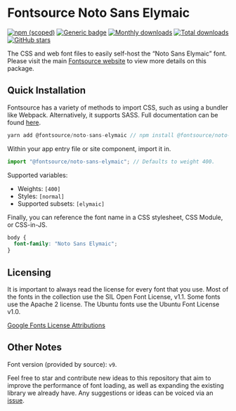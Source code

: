 # Fontsource Noto Sans Elymaic

[![npm (scoped)](https://img.shields.io/npm/v/@fontsource/noto-sans-elymaic?color=brightgreen)](https://www.npmjs.com/package/@fontsource/noto-sans-elymaic) [![Generic badge](https://img.shields.io/badge/fontsource-passing-brightgreen)](https://github.com/fontsource/fontsource) [![Monthly downloads](https://badgen.net/npm/dm/@fontsource/noto-sans-elymaic)](https://github.com/fontsource/fontsource) [![Total downloads](https://badgen.net/npm/dt/@fontsource/noto-sans-elymaic)](https://github.com/fontsource/fontsource) [![GitHub stars](https://img.shields.io/github/stars/fontsource/fontsource.svg?style=social&label=Star)](https://github.com/fontsource/fontsource/stargazers)

The CSS and web font files to easily self-host the “Noto Sans Elymaic” font. Please visit the main [Fontsource website](https://fontsource.org/fonts/noto-sans-elymaic) to view more details on this package.

## Quick Installation

Fontsource has a variety of methods to import CSS, such as using a bundler like Webpack. Alternatively, it supports SASS. Full documentation can be found [here](https://fontsource.org/docs/introduction).

```javascript
yarn add @fontsource/noto-sans-elymaic // npm install @fontsource/noto-sans-elymaic
```

Within your app entry file or site component, import it in.

```javascript
import "@fontsource/noto-sans-elymaic"; // Defaults to weight 400.
```

Supported variables:

- Weights: `[400]`
- Styles: `[normal]`
- Supported subsets: `[elymaic]`

Finally, you can reference the font name in a CSS stylesheet, CSS Module, or CSS-in-JS.

```css
body {
  font-family: "Noto Sans Elymaic";
}
```

## Licensing

It is important to always read the license for every font that you use.
Most of the fonts in the collection use the SIL Open Font License, v1.1. Some fonts use the Apache 2 license. The Ubuntu fonts use the Ubuntu Font License v1.0.

[Google Fonts License Attributions](https://fonts.google.com/attribution)

## Other Notes

Font version (provided by source): `v9`.

Feel free to star and contribute new ideas to this repository that aim to improve the performance of font loading, as well as expanding the existing library we already have. Any suggestions or ideas can be voiced via an [issue](https://github.com/fontsource/fontsource/issues).
